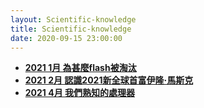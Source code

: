 ```yaml
---
layout: Scientific-knowledge
title: Scientific-knowledge
date: 2020-09-15 23:00:00
---
```


- [**2021 1月 為甚麼flash被淘汰**](/blog/2021/01/28/為甚麼flash被淘汰/)
- [**2021 2月 認識2021新全球首富伊隆·馬斯克**](/blog/2021/02/24/認識2021新全球首富伊隆·馬斯克/)
- [**2021 4月 我們熟知的處理器**](/blog/2021/04/01/我們熟知的處理器/)


